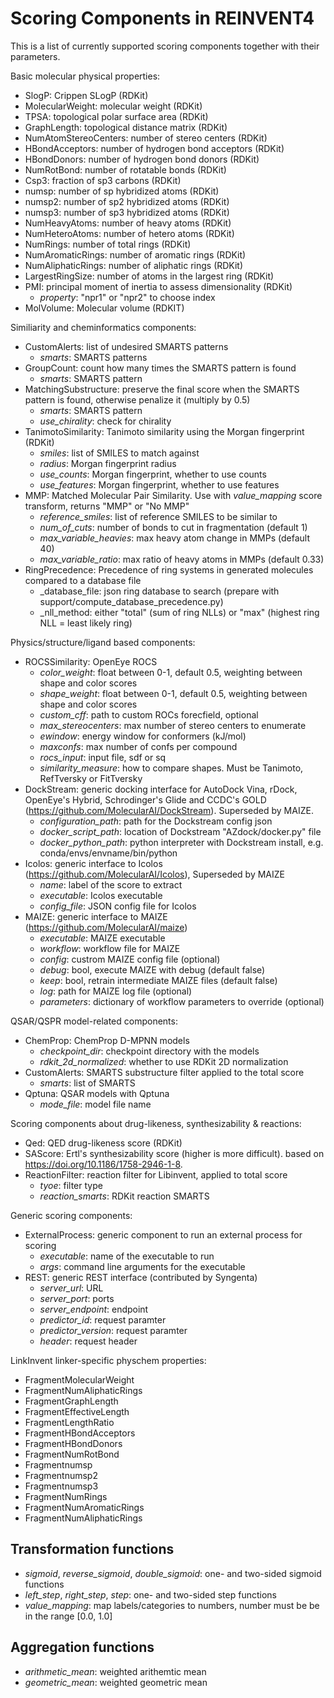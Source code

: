 # Scoring Components in REINVENT4

This is a list of currently supported scoring components together with their
parameters.

Basic molecular physical properties: 
* SlogP: Crippen SLogP (RDKit)
* MolecularWeight: molecular weight (RDKit)
* TPSA: topological polar surface area (RDKit)
* GraphLength: topological distance matrix (RDKit)
* NumAtomStereoCenters: number of stereo centers (RDKit)
* HBondAcceptors: number of hydrogen bond acceptors (RDKit)
* HBondDonors: number of hydrogen bond donors (RDKit)
* NumRotBond: number of rotatable bonds (RDKit)
* Csp3: fraction of sp3 carbons (RDKit)
* numsp: number of sp hybridized atoms (RDKit)
* numsp2: number of sp2 hybridized atoms (RDKit)
* numsp3: number of sp3 hybridized atoms (RDKit)
* NumHeavyAtoms: number of heavy atoms (RDKit)
* NumHeteroAtoms: number of hetero atoms (RDKit)
* NumRings: number of total rings (RDKit)
* NumAromaticRings: number of aromatic rings (RDKit)
* NumAliphaticRings: number of aliphatic rings (RDKit)
* LargestRingSize: number of atoms in the largest ring (RDKit)
* PMI: principal moment of inertia to assess dimensionality (RDKit)
  * _property_: "npr1" or "npr2" to choose index 
* MolVolume: Molecular volume (RDKIT)

Similiarity and cheminformatics components:
* CustomAlerts: list of undesired SMARTS patterns
  * _smarts_: SMARTS patterns 
* GroupCount: count how many times the SMARTS pattern is found
  * _smarts_: SMARTS pattern 
* MatchingSubstructure: preserve the final score when the SMARTS pattern is found, otherwise penalize it (multiply by 0.5)
  * _smarts_: SMARTS pattern
  * _use_chirality_: check for chirality
* TanimotoSimilarity: Tanimoto similarity using the Morgan fingerprint (RDKit)
  * _smiles_: list of SMILES to match against
  * _radius_: Morgan fingerprint radius
  * _use_counts_: Morgan fingerprint, whether to use counts
  * _use_features_: Morgan fingerprint, whether to use features
* MMP: Matched Molecular Pair Similarity. Use with _value\_mapping_ score transform, returns "MMP" or "No MMP"
  * _reference\_smiles_: list of reference SMILES to be similar to
  * _num\_of\_cuts_: number of bonds to cut in fragmentation (default 1)
  * _max\_variable\_heavies_: max heavy atom change in MMPs (default 40)
  * _max\_variable\_ratio_:  max ratio of heavy atoms in MMPs (default 0.33)
* RingPrecedence: Precedence of ring systems in generated molecules compared to a database file
  * _database\_file: json ring database to search (prepare with support/compute\_database\_precedence.py)
  * _nll\_method: either "total" (sum of ring NLLs) or "max" (highest ring NLL = least likely ring)

Physics/structure/ligand based components:
* ROCSSimilarity: OpenEye ROCS
  * _color\_weight_: float between 0-1, default 0.5, weighting between shape and color scores
  * _shape\_weight_: float between 0-1, default 0.5, weighting between shape and color scores
  * _custom\_cff_: path to custom ROCs forecfield, optional
  * _max\_stereocenters_: max number of stereo centers to enumerate
  * _ewindow_: energy window for conformers (kJ/mol)
  * _maxconfs_: max number of confs per compound
  * _rocs\_input_: input file, sdf or sq 
  * _similarity\_measure_: how to compare shapes. Must be Tanimoto, RefTversky or FitTversky
* DockStream: generic docking interface for AutoDock Vina, rDock,
  OpenEye's Hybrid, Schrodinger's Glide and CCDC's GOLD (https://github.com/MolecularAI/DockStream). Superseded by MAIZE.
  * _configuration_path_: path for the Dockstream config json
  * _docker_script_path_: location of Dockstream "AZdock/docker.py" file
  * _docker_python_path_: python interpreter with Dockstream install, e.g. conda/envs/envname/bin/python
* Icolos: generic interface to Icolos (https://github.com/MolecularAI/Icolos), Superseded by MAIZE
  * _name_: label of the score to extract
  * _executable_: Icolos executable
  * _config_file_: JSON config file for Icolos
* MAIZE: generic interface to MAIZE (https://github.com/MolecularAI/maize)
  * _executable_: MAIZE executable
  * _workflow_: workflow file for MAIZE
  * _config_: custrom MAIZE config file (optional)
  * _debug_: bool, execute MAIZE with debug (default false)
  * _keep_: bool, retrain intermediate MAIZE files (default false)
  * _log_: path for MAIZE log file (optional)
  * _parameters_: dictionary of workflow parameters to override (optional)

QSAR/QSPR model-related components:
* ChemProp: ChemProp D-MPNN models
  * _checkpoint_dir_: checkpoint directory with the models
  * _rdkit_2d_normalized_: whether to use RDKit 2D normalization
* CustomAlerts: SMARTS substructure filter applied to the total score
  * _smarts_: list of SMARTS
* Qptuna: QSAR models with Qptuna
  * _mode\_file_: model file name

Scoring components about drug-likeness, synthesizability & reactions:
* Qed: QED drug-likeness score (RDKit)
* SAScore:  Ertl's synthesizability score (higher is more difficult). based on https://doi.org/10.1186/1758-2946-1-8.
* ReactionFilter: reaction filter for Libinvent, applied to total score
  * _tyoe_: filter type
  * _reaction\_smarts_: RDKit reaction SMARTS
  
Generic scoring components:
* ExternalProcess: generic component to run an external process for scoring
  * _executable_: name of the executable to run
  * _args_: command line arguments for the executable
* REST: generic REST interface (contributed by Syngenta)
  * _server_url_: URL
  * _server_port_: ports
  * _server_endpoint_: endpoint
  * _predictor_id_: request paramter
  * _predictor_version_: request paramter
  * _header_: request header

LinkInvent linker-specific physchem properties:
* FragmentMolecularWeight
* FragmentNumAliphaticRings
* FragmentGraphLength
* FragmentEffectiveLength
* FragmentLengthRatio
* FragmentHBondAcceptors
* FragmentHBondDonors
* FragmentNumRotBond
* Fragmentnumsp
* Fragmentnumsp2
* Fragmentnumsp3
* FragmentNumRings
* FragmentNumAromaticRings
* FragmentNumAliphaticRings

## Transformation functions

* _sigmoid_, _reverse\_sigmoid_, _double\_sigmoid_: one- and two-sided sigmoid functions
* _left\_step_, _right\_step_, _step_: one- and two-sided step functions
* _value\_mapping_: map labels/categories to numbers, number must be be in the range \[0.0, 1.0\]

##  Aggregation functions

* _arithmetic\_mean_: weighted arithemtic mean
* _geometric\_mean_: weighted geometric mean
